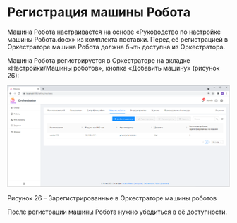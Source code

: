# Регистрация машины Робота

Машина Робота настраивается на основе «Руководство по настройке машины Робота.docx» из комплекта поставки. Перед её регистрацией в Оркестраторе машина Робота должна быть доступна из Оркестратора.

Машина Робота регистрируется в Оркестраторе на вкладке «Настройки/Машины роботов», кнопка «Добавить машину» (рисунок 26):

![](<../../.gitbook/assets/0 (21)>)

Рисунок 26 – Зарегистрированные в Оркестраторе машины роботов

После регистрации машины Робота нужно убедиться в её доступности.

